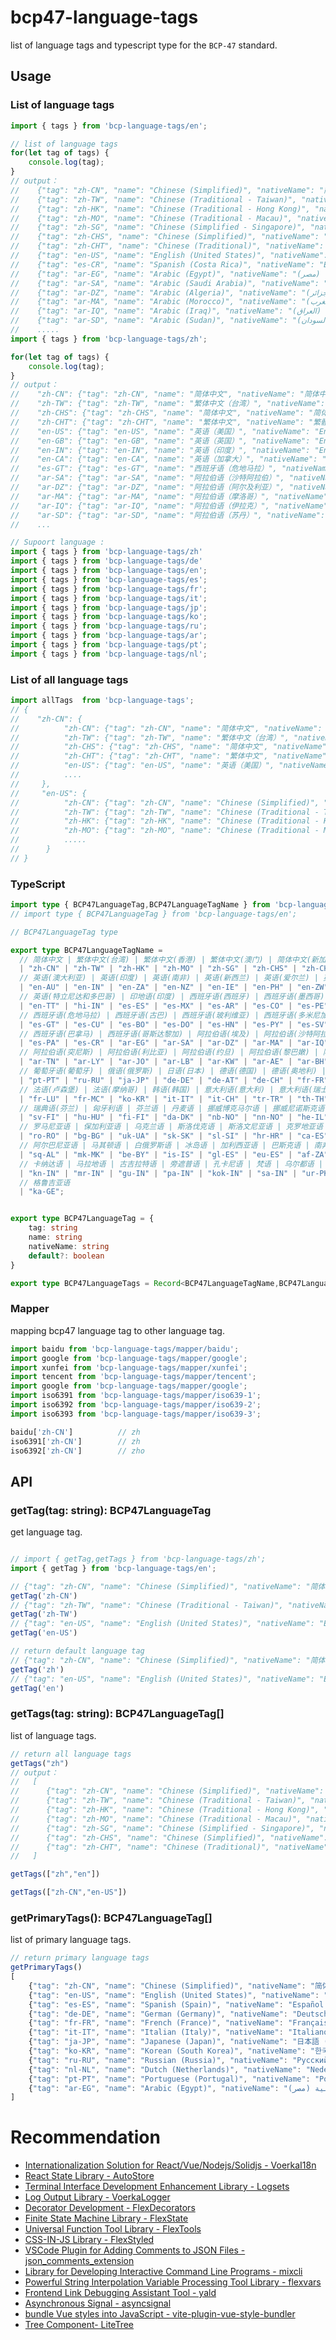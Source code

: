 # bcp47-language-tags

list of language tags and typescript type for the `BCP-47` standard.

## Usage

### List of language tags

```typescript
import { tags } from 'bcp-language-tags/en';

// list of language tags
for(let tag of tags) {
    console.log(tag);
}
// output：
//    {"tag": "zh-CN", "name": "Chinese (Simplified)", "nativeName": "简体中文", "primary": true},
//    {"tag": "zh-TW", "name": "Chinese (Traditional - Taiwan)", "nativeName": "繁體中文 (臺灣)"},
//    {"tag": "zh-HK", "name": "Chinese (Traditional - Hong Kong)", "nativeName": "繁體中文(香港)"},
//    {"tag": "zh-MO", "name": "Chinese (Traditional - Macau)", "nativeName": "繁體中文 (Traditional Chinese - Macau)"},
//    {"tag": "zh-SG", "name": "Chinese (Simplified - Singapore)", "nativeName": "简体中文 (Simplified Chinese - Singapore)"},      
//    {"tag": "zh-CHS", "name": "Chinese (Simplified)", "nativeName": "简体中文"},
//    {"tag": "zh-CHT", "name": "Chinese (Traditional)", "nativeName": "繁體中文 (Traditional Chinese)"},
//    {"tag": "en-US", "name": "English (United States)", "nativeName": "English (United States)", "primary": true},
//    {"tag": "es-CR", "name": "Spanish (Costa Rica)", "nativeName": "Español (Costa Rica)"},
//    {"tag": "ar-EG", "name": "Arabic (Egypt)", "nativeName": "العربية (مصر)", "primary": true},
//    {"tag": "ar-SA", "name": "Arabic (Saudi Arabia)", "nativeName": "العربية (السعودية)"},
//    {"tag": "ar-DZ", "name": "Arabic (Algeria)", "nativeName": "العربية (الجزائر)"},
//    {"tag": "ar-MA", "name": "Arabic (Morocco)", "nativeName": "العربية (المغرب)"},
//    {"tag": "ar-IQ", "name": "Arabic (Iraq)", "nativeName": "العربية (العراق)"},
//    {"tag": "ar-SD", "name": "Arabic (Sudan)", "nativeName": "العربية (السودان)"},
//    .....
import { tags } from 'bcp-language-tags/zh';

for(let tag of tags) {
    console.log(tag);
}
// output：
//    "zh-CN": {"tag": "zh-CN", "name": "简体中文", "nativeName": "简体中文", "primary": true},
//    "zh-TW": {"tag": "zh-TW", "name": "繁体中文（台湾）", "nativeName": "繁體中文 (臺灣)"}, 
//    "zh-CHS": {"tag": "zh-CHS", "name": "简体中文", "nativeName": "简体中文"},
//    "zh-CHT": {"tag": "zh-CHT", "name": "繁体中文", "nativeName": "繁體中文 (Traditional Chinese)"},
//    "en-US": {"tag": "en-US", "name": "英语（美国）", "nativeName": "English (United States)", "primary": true},
//    "en-GB": {"tag": "en-GB", "name": "英语（英国）", "nativeName": "English (United Kingdom)"},
//    "en-IN": {"tag": "en-IN", "name": "英语（印度）", "nativeName": "English (India)"},
//    "en-CA": {"tag": "en-CA", "name": "英语（加拿大）", "nativeName": "English (Canada)"},  
//    "es-GT": {"tag": "es-GT", "name": "西班牙语（危地马拉）", "nativeName": "Español (Guatemala)"}, 
//    "ar-SA": {"tag": "ar-SA", "name": "阿拉伯语（沙特阿拉伯）", "nativeName": "العربية (السعودية)"},
//    "ar-DZ": {"tag": "ar-DZ", "name": "阿拉伯语（阿尔及利亚）", "nativeName": "العربية (الجزائر)"},
//    "ar-MA": {"tag": "ar-MA", "name": "阿拉伯语（摩洛哥）", "nativeName": "العربية (المغرب)"},
//    "ar-IQ": {"tag": "ar-IQ", "name": "阿拉伯语（伊拉克）", "nativeName": "العربية (العراق)"},
//    "ar-SD": {"tag": "ar-SD", "name": "阿拉伯语（苏丹）", "nativeName": "العربية (السودان)"},
//    ...

// Supoort language :
import { tags } from 'bcp-language-tags/zh'
import { tags } from 'bcp-language-tags/de'
import { tags } from 'bcp-language-tags/en';
import { tags } from 'bcp-language-tags/es';
import { tags } from 'bcp-language-tags/fr';
import { tags } from 'bcp-language-tags/it';
import { tags } from 'bcp-language-tags/jp';
import { tags } from 'bcp-language-tags/ko';
import { tags } from 'bcp-language-tags/ru';
import { tags } from 'bcp-language-tags/ar';
import { tags } from 'bcp-language-tags/pt';
import { tags } from 'bcp-language-tags/nl';
```

### List of all language tags

```typescript
import allTags  from 'bcp-language-tags';
// {
//    "zh-CN": {
//          "zh-CN": {"tag": "zh-CN", "name": "简体中文", "nativeName": "简体中文", "primary": true},
//          "zh-TW": {"tag": "zh-TW", "name": "繁体中文（台湾）", "nativeName": "繁體中文 (臺灣)"}, 
//          "zh-CHS": {"tag": "zh-CHS", "name": "简体中文", "nativeName": "简体中文"},
//          "zh-CHT": {"tag": "zh-CHT", "name": "繁体中文", "nativeName": "繁體中文 (Traditional Chinese)"},
//          "en-US": {"tag": "en-US", "name": "英语（美国）", "nativeName": "English (United States)", "primary": true},
//          ....
//     },
//     "en-US": {
//          "zh-CN": {"tag": "zh-CN", "name": "Chinese (Simplified)", "nativeName": "简体中文", "primary": true},
//          "zh-TW": {"tag": "zh-TW", "name": "Chinese (Traditional - Taiwan)", "nativeName": "繁體中文 (臺灣)"},
//          "zh-HK": {"tag": "zh-HK", "name": "Chinese (Traditional - Hong Kong)", "nativeName": "繁體中文(香港)"},
//          "zh-MO": {"tag": "zh-MO", "name": "Chinese (Traditional - Macau)", "nativeName": "繁體中文 (Traditional Chinese - Macau)
//          .....
//      }
// }

```


### TypeScript

```typescript
import type { BCP47LanguageTag,BCP47LanguageTagName } from 'bcp-language-tags/zh';
// import type { BCP47LanguageTag } from 'bcp-language-tags/en';

// BCP47LanguageTag type

export type BCP47LanguageTagName = 
  // 简体中文 | 繁体中文(台湾) | 繁体中文(香港) | 繁体中文(澳门) | 简体中文(新加坡) | 简体中文 | 繁体中文 | 英语(美国) | 英语(英国) | 英语(加拿大)
  | "zh-CN" | "zh-TW" | "zh-HK" | "zh-MO" | "zh-SG" | "zh-CHS" | "zh-CHT" | "en-US" | "en-GB" | "en-CA"
  // 英语(澳大利亚) | 英语(印度) | 英语(南非) | 英语(新西兰) | 英语(爱尔兰) | 英语(菲律宾) | 英语(津巴布韦) | 英语(伯利兹) | 英语(加勒比) | 英语(牙买加)
  | "en-AU" | "en-IN" | "en-ZA" | "en-NZ" | "en-IE" | "en-PH" | "en-ZW" | "en-BZ" | "en-CB" | "en-JM"
  // 英语(特立尼达和多巴哥) | 印地语(印度) | 西班牙语(西班牙) | 西班牙语(墨西哥) | 西班牙语(阿根廷) | 西班牙语(哥伦比亚) | 西班牙语(秘鲁) | 西班牙语(委内瑞拉) | 西班牙语(智利) | 西班牙语(厄瓜多尔)
  | "en-TT" | "hi-IN" | "es-ES" | "es-MX" | "es-AR" | "es-CO" | "es-PE" | "es-VE" | "es-CL" | "es-EC"
  // 西班牙语(危地马拉) | 西班牙语(古巴) | 西班牙语(玻利维亚) | 西班牙语(多米尼加共和国) | 西班牙语(洪都拉斯) | 西班牙语(巴拉圭) | 西班牙语(萨尔瓦多) | 西班牙语(尼加拉瓜) | 西班牙语(波多黎各) | 西班牙语(乌拉圭)
  | "es-GT" | "es-CU" | "es-BO" | "es-DO" | "es-HN" | "es-PY" | "es-SV" | "es-NI" | "es-PR" | "es-UY"
  // 西班牙语(巴拿马) | 西班牙语(哥斯达黎加) | 阿拉伯语(埃及) | 阿拉伯语(沙特阿拉伯) | 阿拉伯语(阿尔及利亚) | 阿拉伯语(摩洛哥) | 阿拉伯语(伊拉克) | 阿拉伯语(苏丹) | 阿拉伯语(也门) | 阿拉伯语(叙利亚)
  | "es-PA" | "es-CR" | "ar-EG" | "ar-SA" | "ar-DZ" | "ar-MA" | "ar-IQ" | "ar-SD" | "ar-YE" | "ar-SY"
  // 阿拉伯语(突尼斯) | 阿拉伯语(利比亚) | 阿拉伯语(约旦) | 阿拉伯语(黎巴嫩) | 阿拉伯语(科威特) | 阿拉伯语(阿联酋) | 阿拉伯语(巴林) | 阿拉伯语(卡塔尔) | 阿拉伯语(阿曼) | 葡萄牙语(巴西)
  | "ar-TN" | "ar-LY" | "ar-JO" | "ar-LB" | "ar-KW" | "ar-AE" | "ar-BH" | "ar-QA" | "ar-OM" | "pt-BR"
  // 葡萄牙语(葡萄牙) | 俄语(俄罗斯) | 日语(日本) | 德语(德国) | 德语(奥地利) | 德语(瑞士) | 法语(法国) | 法语(加拿大) | 法语(比利时) | 法语(瑞士)
  | "pt-PT" | "ru-RU" | "ja-JP" | "de-DE" | "de-AT" | "de-CH" | "fr-FR" | "fr-CA" | "fr-BE" | "fr-CH"
  // 法语(卢森堡) | 法语(摩纳哥) | 韩语(韩国) | 意大利语(意大利) | 意大利语(瑞士) | 土耳其语 | 泰语 | 希腊语 | 捷克语 | 瑞典语
  | "fr-LU" | "fr-MC" | "ko-KR" | "it-IT" | "it-CH" | "tr-TR" | "th-TH" | "el-GR" | "cs-CZ" | "sv-SE"
  // 瑞典语(芬兰) | 匈牙利语 | 芬兰语 | 丹麦语 | 挪威博克马尔语 | 挪威尼诺斯克语 | 希伯来语 | 印度尼西亚语 | 马来语(马来西亚) | 马来语(文莱)
  | "sv-FI" | "hu-HU" | "fi-FI" | "da-DK" | "nb-NO" | "nn-NO" | "he-IL" | "id-ID" | "ms-MY" | "ms-BN"
  // 罗马尼亚语 | 保加利亚语 | 乌克兰语 | 斯洛伐克语 | 斯洛文尼亚语 | 克罗地亚语 | 加泰罗尼亚语 | 立陶宛语 | 拉脱维亚语 | 爱沙尼亚语
  | "ro-RO" | "bg-BG" | "uk-UA" | "sk-SK" | "sl-SI" | "hr-HR" | "ca-ES" | "lt-LT" | "lv-LV" | "et-EE"
  // 阿尔巴尼亚语 | 马其顿语 | 白俄罗斯语 | 冰岛语 | 加利西亚语 | 巴斯克语 | 南非荷兰语 | 斯瓦希里语 | 泰米尔语 | 泰卢固语
  | "sq-AL" | "mk-MK" | "be-BY" | "is-IS" | "gl-ES" | "eu-ES" | "af-ZA" | "sw-KE" | "ta-IN" | "te-IN"
  // 卡纳达语 | 马拉地语 | 古吉拉特语 | 旁遮普语 | 孔卡尼语 | 梵语 | 乌尔都语 | 波斯语 | 叙利亚语 | 迪维希语
  | "kn-IN" | "mr-IN" | "gu-IN" | "pa-IN" | "kok-IN" | "sa-IN" | "ur-PK" | "fa-IR" | "syr-SY" | "div-MV"
  // 格鲁吉亚语
  | "ka-GE";


export type BCP47LanguageTag = {
    tag: string 
    name: string
    nativeName: string
    default?: boolean
}

export type BCP47LanguageTags = Record<BCP47LanguageTagName,BCP47LanguageTag>
```

### Mapper

mapping bcp47 language tag to other language tag.

```typescript
import baidu from 'bcp-language-tags/mapper/baidu';
import google from 'bcp-language-tags/mapper/google';
import xunfei from 'bcp-language-tags/mapper/xunfei';
import tencent from 'bcp-language-tags/mapper/tencent';
import google from 'bcp-language-tags/mapper/google';
import iso6391 from 'bcp-language-tags/mapper/iso639-1';
import iso6392 from 'bcp-language-tags/mapper/iso639-2';
import iso6393 from 'bcp-language-tags/mapper/iso639-3';

baidu['zh-CN']          // zh
iso6391['zh-CN']        // zh
iso6392['zh-CN']        // zho
```


## API

### getTag(tag: string): BCP47LanguageTag

get language tag.

```typescript

// import { getTag,getTags } from 'bcp-language-tags/zh'; 
import { getTag } from 'bcp-language-tags/en';   

// {"tag": "zh-CN", "name": "Chinese (Simplified)", "nativeName": "简体中文", "primary": true}
getTag('zh-CN') 
// {"tag": "zh-TW", "name": "Chinese (Traditional - Taiwan)", "nativeName": "繁體中文 (臺灣)"}
getTag('zh-TW') 
// {"tag": "en-US", "name": "English (United States)", "nativeName": "English (United States)", "primary": true}
getTag('en-US') 

// return default language tag
// {"tag": "zh-CN", "name": "Chinese (Simplified)", "nativeName": "简体中文", "primary": true}
getTag('zh') 
// {"tag": "en-US", "name": "English (United States)", "nativeName": "English (United States)", "primary": true}
getTag('en') 
```

### getTags(tag: string): BCP47LanguageTag[]

list of language tags.

```typescript
// return all language tags
getTags("zh")
// output：
//   [
//      {"tag": "zh-CN", "name": "Chinese (Simplified)", "nativeName": "简体中文", "primary": true}
//      {"tag": "zh-TW", "name": "Chinese (Traditional - Taiwan)", "nativeName": "繁體中文 (臺灣)"}
//      {"tag": "zh-HK", "name": "Chinese (Traditional - Hong Kong)", "nativeName": "繁體中文(香港)"}
//      {"tag": "zh-MO", "name": "Chinese (Traditional - Macau)", "nativeName": "繁體中文 (Traditional Chinese - Macau)"}
//      {"tag": "zh-SG", "name": "Chinese (Simplified - Singapore)", "nativeName": "简体中文 (Simplified Chinese - Singapore)"}
//      {"tag": "zh-CHS", "name": "Chinese (Simplified)", "nativeName": "简体中文"}
//      {"tag": "zh-CHT", "name": "Chinese (Traditional)", "nativeName": "繁體中文 (Traditional Chinese)"}
//   ]

getTags(["zh","en"])

getTags(["zh-CN","en-US"])

```

### getPrimaryTags(): BCP47LanguageTag[]

list of primary language tags.

```typescript
// return primary language tags
getPrimaryTags()
[
    {"tag": "zh-CN", "name": "Chinese (Simplified)", "nativeName": "简体中文", "primary": true},
    {"tag": "en-US", "name": "English (United States)", "nativeName": "English (United States)", "primary": true}
    {"tag": "es-ES", "name": "Spanish (Spain)", "nativeName": "Español (España)", "primary": true },
    {"tag": "de-DE", "name": "German (Germany)", "nativeName": "Deutsch (Deutschland)", "primary": true },
    {"tag": "fr-FR", "name": "French (France)", "nativeName": "Français (France)", "primary": true },
    {"tag": "it-IT", "name": "Italian (Italy)", "nativeName": "Italiano (Italia)", "primary": true },
    {"tag": "ja-JP", "name": "Japanese (Japan)", "nativeName": "日本語 (日本)", "primary": true },
    {"tag": "ko-KR", "name": "Korean (South Korea)", "nativeName": "한국어 (대한민국)", "primary": true },
    {"tag": "ru-RU", "name": "Russian (Russia)", "nativeName": "Русский (Россия)", "primary": true },
    {"tag": "nl-NL", "name": "Dutch (Netherlands)", "nativeName": "Nederlands (Nederland)", "primary": true },
    {"tag": "pt-PT", "name": "Portuguese (Portugal)", "nativeName": "Português (Portugal)", "primary": true },
    {"tag": "ar-EG", "name": "Arabic (Egypt)", "nativeName": "العربية (مصر)", "primary": true }
]
```



# Recommendation

- [Internationalization Solution for React/Vue/Nodejs/Solidjs - VoerkaI18n](https://zhangfisher.github.io/voerka-i18n/)
- [React State Library - AutoStore](https://zhangfisher.github.io/autostore/)
- [Terminal Interface Development Enhancement Library - Logsets](https://zhangfisher.github.io/logsets/)
- [Log Output Library  - VoerkaLogger](https://zhangfisher.github.io/voerkalogger/)
- [Decorator Development - FlexDecorators](https://zhangfisher.github.io/flex-decorators/)
- [Finite State Machine Library  - FlexState](https://zhangfisher.github.io/flexstate/)
- [Universal Function Tool Library - FlexTools](https://zhangfisher.github.io/flex-tools/)
- [CSS-IN-JS Library  - FlexStyled](https://zhangfisher.github.io/flexstyled/)
- [VSCode Plugin for Adding Comments to JSON Files - json_comments_extension](https://github.com/zhangfisher/json_comments_extension)
- [Library for Developing Interactive Command Line Programs  - mixcli](https://github.com/zhangfisher/mixcli)
- [Powerful String Interpolation Variable Processing Tool Library - flexvars](https://github.com/zhangfisher/flexvars)
- [Frontend Link Debugging Assistant Tool - yald](https://github.com/zhangfisher/yald)
- [Asynchronous Signal - asyncsignal](https://github.com/zhangfisher/asyncsignal)
- [bundle Vue styles into JavaScript - vite-plugin-vue-style-bundler ](https://github.com/zhangfisher/vite-plugin-vue-style-bundler)
- [Tree Component- LiteTree](https://github.com/zhangfisher/lite-tree)

